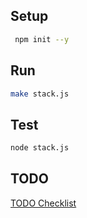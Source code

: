 ## Setup

```sh
 npm init --y
```

## Run

```sh
make stack.js
```

## Test

```sh
node stack.js
```

## TODO

[TODO Checklist](TODO.md)